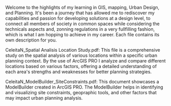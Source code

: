 Welcome to the highlights of my learning in GIS, mapping, Urban Design, and Planning. It's been a journey that has allowed me to rediscover my capabilities and passion for developing solutions at a design level, to connect all members of society  in common spaces while considering the technicals aspects and, zonning regulations in a very fullfilling fashion, which is what I am hopping to achieve in my career.
Each file contains its own description for you.

CeleitaN_Spatial Analisis Location Study.pdf: This file is a comprehensive study on the spatial analysis of various locations within a specific urban planning context. By the use of ArcGIS PRO I analyze and compare different locations based on various factors, offering a detailed understanding of each area's strengths and weaknesses for better planning strategies.

CeleitaN_ModelBuilder_SiteConstraints.pdf: This document showcases a ModelBuilder created in ArcGIS PRO. The ModelBuilder helps in identifying and visualizing site constraints, geopraphic tools, and other factors that may impact urban planning analysis. 
